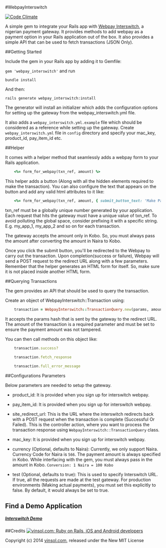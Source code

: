 #WebpayInterswitch


[![Code Climate](https://codeclimate.com/github/vinsol/webpay_interswitch.png)](https://codeclimate.com/github/vinsol/webpay_interswitch)


A simple gem to integrate your Rails app with [Webpay Interswitch](http://www.interswitchng.com/), a nigerian payment gateway. It provides methods to add webpay as a payment option in your Rails application out of the box. It also provides a simple API that can be used to fetch transactions (JSON Only).

##Getting Started


Include the gem in your Rails app by adding it to Gemfile:

 `gem 'webpay_interswitch'` and run 

 `bundle install`

And then:

 `rails generate webpay_interswitch:install`
 
The generator will install an initializer which adds the configuration options for setting up the gateway from the webpay_interswitch.yml file.

It also adds a `webpay_interswitch.yml.example` file which should be considered as a reference while setting up the gateway. Create `webpay_interswitch.yml` file in `config` directory and specify your mac_key, product_id, pay_item_id etc.


##Helper


It comes with a helper method that seamlessly adds a webpay form to your Rails application.

```ruby
    <%= form_for_webpay(txn_ref, amount) %>
```

This helper adds a button (Along with all the hidden elements required to make the transaction). You can also configure the text that appears on the button and add any valid html attributes to it like:

```ruby
    <%= form_for_webpay(txn_ref, amount, { submit_button_text: 'Make Payment', class: 'btn-class' }) %>
```

txn_ref must be a globally unique number generated by your application. Each request that hits the gateway must have a unique value of txn_ref. To avoid polluting the global space, consider prefixing it with a specific string. E.g. my_app_1, my_app_2 and so on for each transaction.

The gateway accepts the amount only in Kobo. So, you must always pass the amount after converting the amount in Naira to Kobo.

Once you click the submit button, you'll be redirected to the Webpay to carry out the transaction. Upon completion(success or failure), Webpay will send a POST request to the redirect URL along with a few parameters. Remember that the helper generates an HTML form for itself. So, make sure it is not placed inside another HTML form.


##Querying Transactions


The gem provides an API that should be used to query the transaction.

Create an object of WebpayInterswitch::Transaction using:

```ruby
    transaction = WebpayInterswitch::TransactionQuery.new(params, amount)
```

It accepts the params hash that is sent by the gateway to the redirect URL. The amount of the transaction is a required parameter and must be set to ensure the payment amount was not tampered.

You can then call methods on this object like:

```ruby
    transaction.success?
    
    transaction.fetch_response

    transaction.full_error_message
```

##Configurations Parameters


Below parameters are needed to setup the gateway.

* product_id: It is provided when you sign up for interswitch webpay.
    
* pay_item_id: It is provided when you sign up for interswitch webpay.

* site_redirect_url: This is the URL where the interswitch redirects back with a POST request when the transaction is complete (Successful Or Failed). This is the controller action, where you want to process the transaction response using `WebpayInterswitch::TransactionQuery` class.

* mac_key: It is provided when you sign up for interswitch webpay.

* currency (Optional, defaults to Naira): Currently, we only support Naira. Currency Code for Naira is `566`. The payment amount is always specified in Kobo. While interfacing with the gem, you must always pass in the amount in Kobo. `Conversion: 1 Naira = 100 Kobo`

* test (Optional, defaults to true): This is used to specify Interswitch URL. If true, all the requests are made at the test gateway. For production environments (Making actual payments), you must set this explicitly to false. By default, it would always be set to true.

## Find a Demo Application

##### [Interswitch Demo](https://github.com/vinsol/webpay_interswitch_gem_demo_app)

##Credits
[![vinsol.com: Ruby on Rails, iOS and Android developers](http://vinsol.com/vin_logo.png "Ruby on Rails, iOS and Android developers")](http://vinsol.com)

Copyright (c) 2014 [vinsol.com](http://vinsol.com "Ruby on Rails, iOS and Android developers"), released under the New MIT License

